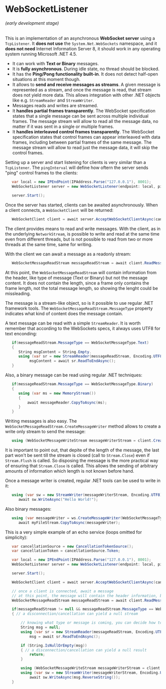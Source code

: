 WebSocketListener 
=================

###### (early development stage)

This is an implementation of an asynchronous **WebSocket server** using a `TcpListener`. It **does not use** the `System.Net.WebSockets` namespace, and it **does not need** Internet Information Server 8, it should work in any operating system running Microsoft .NET 4.5.

 * It can work with **Text or Binary** messages.
 * It is **fully asynchronous**. During idle state, no thread should be blocked.
 * It has the **Ping/Pong functionality built-in**. It does not detect half-open situations at this moment though.
 * It allows to **send and receive messages as streams**. A given message is represented as a stream, and once the message is read, that stream does not yield more data. This allows integration with other .NET objects like e.g. `StreamReader` and `StreamWriter`.
 * Messages reads and writes are streamed.
 * It **handles partial frames transparently**. The WebSocket specification states that a single message can be sent across multiple individual frames. The message stream will allow to read all the message data, no matter if it was sent in a single or multiple frames.
 * It **handles interleaved control frames transparently**. The WebSocket specification states that control frames can appear interleaved with data frames, including between partial frames of the same message. The message stream will allow to read just the message data, it will skip the control frames.

Setting up a server and start listening for clients is very similar than a `TcpListener`. The `pingInterval` will define how oftern the server sends "ping" control frames to the clients:

```cs
   var local = new IPEndPoint(IPAddress.Parse("127.0.0.1"), 8001);
   WebSocketListener server = new WebSocketListener(endpoint: local, pingInterval: TimeSpan.FromSeconds(2));

   server.Start();
```
   
Once the server has started, clients can be awaited asynchronously. When a client connects, a `WebSocketClient` will be returned:

```cs
   WebSocketClient client = await server.AcceptWebSocketClientAsync(cancellationToken);
```

The client provides means to read and write messages. With the client, as in the underlying `NetworkStream`, is possible to write and read at the same time even from different threads, but is not possible to read from two or more threads at the same time, same for writing.

With the client we can await a message as a readonly stream:

```cs
   WebSocketMessageReadStream messageReadStream = await client.ReadMessageAsync(cancellationToken);
```

At this point, the `WebSocketMessageReadStream` will contain information from the header, like type of message (Text or Binary) but not the message content. It does not contain the length, since a frame only contains the frame length, not the total message length, so showing the lenght could be missleading.

The message is a stream-like object, so is it possible to use regular .NET framework tools. The `WebSocketMessageReadStream.MessageType` property indicates what kind of content does the message contain. 

A text message can be read with a simple `StreamReader`.  It is worth remember that according to the WebSockets specs, it always uses UTF8 for text enconding:

```cs
   if(messageReadStream.MessageType == WebSocketMessageType.Text)
   {
      String msgContent = String.Empty.
      using (var sr = new StreamReader(messageReadStream, Encoding.UTF8))
           msgContent = await sr.ReadToEndAsync();
   }
```

Also, a binary message can be read using regular .NET techniques:

```cs
   if(messageReadStream.MessageType == WebSocketMessageType.Binary)
   {
      using (var ms = new MemoryStream())
      {
          await messageReader.CopyToAsync(ms);
      }
   }
```

Writing messages is also easy. The `WebSocketMessageReadStream.CreateMessageWriter` method allows to create a write only stream to send the message:

```cs
   using (WebSocketMessageWriteStream messageWriterStream = client.CreateMessageWriter(WebSocketMessageType.Text))
```

It is important to point out, that depite of the length of the message, the last part won't be sent till the stream is closed (call to `Stream.Close`) even if `Stream.Flush` is called. So disposing the message is the more practical way of ensuring that `Stream.Close` is called. This allows the sending of arbitrary amounts of information which length is not known before hand.

Once a message writer is created, regular .NET tools can be used to write in it:

```cs
   using (var sw = new StreamWriter(messageWriterStream, Encoding.UTF8))
      await sw.WriteAsync("Hello World!");
```    

Also binary messages:

```cs
   using (var messageWriter = ws.CreateMessageWriter(WebSocketMessageType.Binary))
      await myFileStream.CopyToAsync(messageWriter);
```
   
This is a very simple example of an echo service (loops omitted for simplicity):

```cs
   var cancellationSource = new CancellationTokenSource();
   var cancellationToken = cancellationSource.Token;

   var local = new IPEndPoint(IPAddress.Parse("127.0.0.1"), 8001);
   WebSocketListener server = new WebSocketListener(endpoint: local, pingInterval: TimeSpan.FromSeconds(2));

   server.Start();

   WebSocketClient client = await server.AcceptWebSocketClientAsync(cancellationToken);

   // once a client is connected, await a message
   // at this point, the message will contain the header information, but not the content
   WebSocketMessageReadStream messageReadStream = await client.ReadMessageAsync(cancellationToken);

   if(messageReadStream != null && messageReadStream.MessageType == WebSocketMessageType.Text)
   { // a disconnection/cancellation can yield a null stream

       // knowing what type or message is coming, you can decide how to read it
       String msg = null;
       using (var sr = new StreamReader(messageReadStream, Encoding.UTF8)) // WebSockets uses UTF8 for text
           msg = await sr.ReadToEndAsync();

       if (String.IsNullOrEmpty(msg))
       { // a disconnection/cancellation can yield a null result 
           return;
       }

       using (WebSocketMessageWriteStream messageWriterStream = client.CreateMessageWriter(WebSocketMessageType.Text))
       using (var sw = new StreamWriter(messageWriterStream, Encoding.UTF8))
           await sw.WriteAsync(msg.ReverseString());
   }

```

